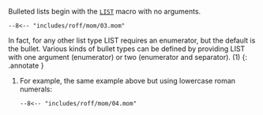 Bulleted lists begin with the [`LIST`](https://www.schaffter.ca/mom/momdoc/docelement.html#list) macro with no arguments.

```groff title="mom/03" hl_lines="10-16"
--8<-- "includes/roff/mom/03.mom"
```

In fact, for any other list type LIST requires an enumerator, but the default is the bullet.
Various kinds of bullet types can be defined by providing LIST with one argument (enumerator) or two (enumerator and separator). (1)
{: .annotate }

1.  For example, the same example above but using lowercase roman numerals:

    ```groff title="mom/04" hl_lines="10"
    --8<-- "includes/roff/mom/04.mom"
    ```
